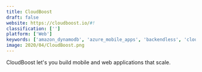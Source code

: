 ```yaml
---
title: CloudBoost
draft: false 
website: https://cloudboost.io/#!
classification: ['']
platform: ['Web']
keywords: ['amazon_dynamodb', 'azure_mobile_apps', 'backendless', 'cloud_firestore', 'mariadb', 'mysql', 'parse_(updated)', 'postgresql', 'sqlite', 'convertigo', 'memcached', 'restdb.io']
image: 2020/04/CloudBoost.png
---
```

CloudBoost let's you build mobile and web applications that scale.